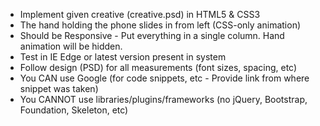 * Implement given creative (creative.psd) in HTML5 & CSS3
* The hand holding the phone slides in from left (CSS-only animation)
* Should be Responsive - Put everything in a single column. Hand animation will be hidden.
* Test in IE Edge or latest version present in system
* Follow design (PSD) for all measurements (font sizes, spacing, etc)
* You CAN use Google (for code snippets, etc - Provide link from where snippet was taken)
* You CANNOT use libraries/plugins/frameworks (no jQuery, Bootstrap, Foundation, Skeleton, etc)